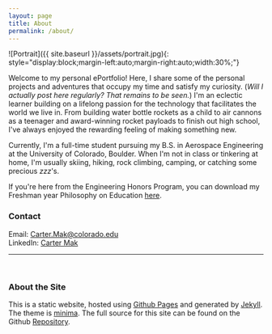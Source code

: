 ```yaml
---
layout: page
title: About
permalink: /about/
---
```


![Portrait]({{ site.baseurl }}/assets/portrait.jpg){: style="display:block;margin-left:auto;margin-right:auto;width:30%;"}

Welcome to my personal ePortfolio! Here, I share some of the personal projects and adventures that occupy my time and satisfy my curiosity. (*Will I actually post here regularly? That remains to be seen.*) I'm an eclectic learner building on a lifelong passion for the technology that facilitates the world we live in. From building water bottle rockets as a child to air cannons as a teenager and award-winning rocket payloads to finish out high school, I've always enjoyed the rewarding feeling of making something new.

Currently, I'm a full-time student pursuing my B.S. in Aerospace Engineering at the University of Colorado, Boulder. When I'm not in class or tinkering at home, I'm usually skiing, hiking, rock climbing, camping, or catching some precious *zzz*'s.

If you're here from the Engineering Honors Program, you can download my Freshman year Philosophy on Education <a href="{{ site.baseurl }}/assets/philosophy_on_education.pdf" download>here</a>.

### Contact

Email: [Carter.Mak@colorado.edu](mailto:Carter.Mak@colorado.edu) <br/>
LinkedIn: [Carter Mak](https://www.linkedin.com/in/cartermak)

---

<br/>

### About the Site

This is a static website, hosted using [Github Pages](https://pages.github.com/) and generated by [Jekyll](https://jekyllrb.com). The theme is [minima](https://github.com/jekyll/minima). The full source for this site can be found on the Github [Repository](https://github.com/cartermak/blog). 